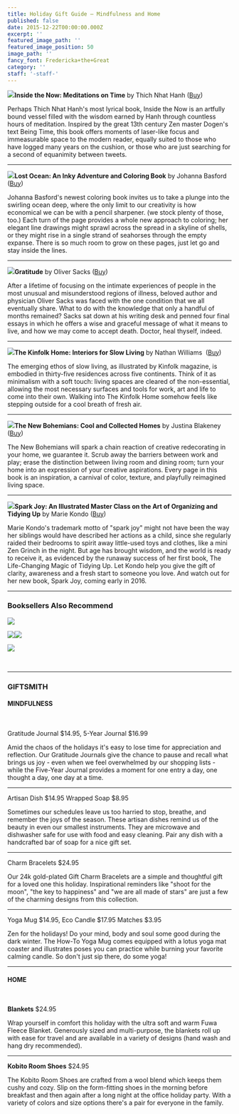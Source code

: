 ```yaml
---
title: Holiday Gift Guide — Mindfulness and Home
published: false
date: 2015-12-22T00:00:00.000Z
excerpt: ''
featured_image_path: ''
featured_image_position: 50
image_path: ''
fancy_font: Fredericka+the+Great
category: ''
staff: '-staff-'
---
```


**[![](/uploads/9781937006792.jpg)](http://www.brooklinebooksmith-shop.com/book/9781937006792)Inside the Now: Meditations on Time** by Thich Nhat Hanh ([Buy](http://www.brooklinebooksmith-shop.com/book/9781937006792))

Perhaps Thich Nhat Hanh's most lyrical book, Inside the Now is an artfully bound vessel filled with the wisdom earned by Hanh through countless hours of meditation. Inspired by the great 13th century Zen master Dogen's text Being Time, this book offers moments of laser-like focus and immeasurable space to the modern reader, equally suited to those who have logged many years on the cushion, or those who are just searching for a second of equanimity between tweets.

---

**[![](/uploads/9780143108993.jpg)](http://www.brooklinebooksmith-shop.com/book/9780143108993)Lost Ocean: An Inky Adventure and Coloring Book** by Johanna Basford ([Buy](http://www.brooklinebooksmith-shop.com/book/9780143108993))

Johanna Basford's newest coloring book invites us to take a plunge into the swirling ocean deep, where the only limit to our creativity is how economical we can be with a pencil sharpener. (we stock plenty of those, too.) Each turn of the page provides a whole new approach to coloring; her elegant line drawings might sprawl across the spread in a skyline of shells, or they might rise in a single strand of seahorses through the empty expanse. There is so much room to grow on these pages, just let go and stay inside the lines.

---

**[![](/uploads/9780451492937.jpg)](http://www.brooklinebooksmith-shop.com/book/9780451492937)Gratitude** by Oliver Sacks ([Buy](http://www.brooklinebooksmith-shop.com/book/9780451492937))

After a lifetime of focusing on the intimate experiences of people in the most unusual and misunderstood regions of illness, beloved author and physician Oliver Sacks was faced with the one condition that we all eventually share. What to do with the knowledge that only a handful of months remained? Sacks sat down at his writing desk and penned four final essays in which he offers a wise and graceful message of what it means to live, and how we may come to accept death. Doctor, heal thyself, indeed.

---

**[![](/uploads/9781579656652.jpg)](http://www.brooklinebooksmith-shop.com/book/9781579656652)The Kinfolk Home: Interiors for Slow Living** by Nathan Williams&nbsp; ([Buy](http://www.brooklinebooksmith-shop.com/book/9781579656652))

The emerging ethos of slow living, as illustrated by Kinfolk magazine, is embodied in thirty-five residences across five continents. Think of it as minimalism with a soft touch: living spaces are cleared of the non-essential, allowing the most necessary surfaces and tools for work, art and life to come into their own. Walking into The Kinfolk Home somehow feels like stepping outside for a cool breath of fresh air.

---

**[![](/uploads/9781617691515.jpg)](http://www.brooklinebooksmith-shop.com/book/9781617691515)The New Bohemians: Cool and Collected Homes** by Justina Blakeney ([Buy](http://www.brooklinebooksmith-shop.com/book/9781617691515))&nbsp;

The New Bohemians will spark a chain reaction of creative redecorating in your home, we guarantee it. Scrub away the barriers between work and play; erase the distinction between living room and dining room; turn your home into an expression of your creative aspirations. Every page in this book is an inspiration, a carnival of color, texture, and playfully reimagined living space.

---

**[![](/uploads/9781607749721.jpg)](http://www.brooklinebooksmith-shop.com/book/9781607749721)Spark Joy: An Illustrated Master Class on the Art of Organizing and Tidying Up** by Marie Kondo ([Buy](http://www.brooklinebooksmith-shop.com/book/9781607749721))

Marie Kondo's trademark motto of "spark joy" might not have been the way her siblings would have described her actions as a child, since she regularly raided their bedrooms to spirit away little-used toys and clothes, like a mini Zen Grinch in the night. But age has brought wisdom, and the world is ready to receive it, as evidenced by the runaway success of her first book, The Life-Changing Magic of Tidying Up. Let Kondo help you give the gift of clarity, awareness and a fresh start to someone you love. And watch out for her new book, Spark Joy, coming early in 2016.

---

### Booksellers Also Recommend

[![](/uploads/9781452139197.jpg)](http://www.brooklinebooksmith-shop.com/book/9781452139197)

[![](/uploads/9781910593011.jpg)](http://www.brooklinebooksmith-shop.com/book/9781910593011)[![](/uploads/9781594206764.jpg)](http://www.brooklinebooksmith-shop.com/book/9781594206764)

[![](/uploads/9781616893996.jpg)](http://www.brooklinebooksmith-shop.com/book/9781616893996)

&nbsp;

---

### GIFTSMITH

#### MINDFULNESS

&nbsp;

Gratitude Journal $14.95, 5-Year Journal $16.99

Amid the chaos of the holidays it's easy to lose time for appreciation and reflection. Our Gratitude Journals give the chance to pause and recall what brings us joy - even when we feel overwhelmed by our shopping lists - while the Five-Year Journal provides a moment for one entry a day, one thought a day, one day at a time.

---

Artisan Dish $14.95 Wrapped Soap $8.95

Sometimes our schedules leave us too harried to stop, breathe, and remember the joys of the season. These artisan dishes remind us of the beauty in even our smallest instruments. They are microwave and dishwasher safe for use with food and easy cleaning. Pair any dish with a handcrafted bar of soap for a nice gift set.

---

Charm Bracelets $24.95

Our 24k gold-plated Gift Charm Bracelets are a simple and thoughtful gift for a loved one this holiday. Inspirational reminders like "shoot for the moon", "the key to happiness" and "we are all made of stars" are just a few of the charming designs from this collection.

---

Yoga Mug $14.95, Eco Candle $17.95 Matches $3.95

Zen for the holidays! Do your mind, body and soul some good during the dark winter. The How-To Yoga Mug comes equipped with a lotus yoga mat coaster and illustrates poses you can practice while burning your favorite calming candle. So don't just sip there, do some yoga!

---

#### HOME

&nbsp;

**Blankets** $24.95

Wrap yourself in comfort this holiday with the ultra soft and warm Fuwa Fleece Blanket. Generously sized and multi-purpose, the blankets roll up with ease for travel and are available in a variety of designs (hand wash and hang dry recommended).

---

**Kobito Room Shoes** $24.95

The Kobito Room Shoes are crafted from a wool blend which keeps them cushy and cozy. Slip on the form-fitting shoes in the morning before breakfast and then again after a long night at the office holiday party. With a variety of colors and size options there's a pair for everyone in the family.
